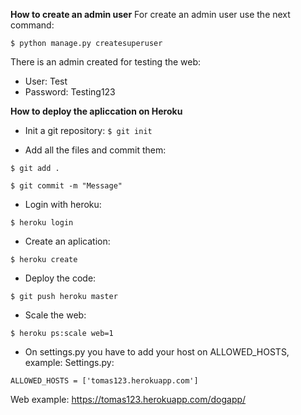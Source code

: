 **How to create an admin user**
For create an admin user use the next command:

```$ python manage.py createsuperuser```

There is an admin created for testing the web:

- User: Test
- Password: Testing123

**How to deploy the apliccation on Heroku** 

- Init a git repository:
 ```$ git init```

- Add all the files and commit them:
```
$ git add .

$ git commit -m "Message"
```

- Login with heroku:

```$ heroku login```

- Create an aplication:

```$ heroku create```

- Deploy the code:

```$ git push heroku master```

- Scale the web:

```$ heroku ps:scale web=1```

- On settings.py you have to add your host on ALLOWED_HOSTS, example:
Settings.py:

```ALLOWED_HOSTS = ['tomas123.herokuapp.com']```

Web example: https://tomas123.herokuapp.com/dogapp/
